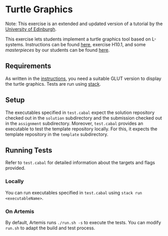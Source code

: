 # Turtle Graphics

Note: This exercise is an extended and updated version of a tutorial by the
[University of Edinburgh](https://www.inf.ed.ac.uk/teaching/courses/inf1/fp/).

This exercise lets students implement a
turtle graphics tool based on L-systems.
Instructions can be found [here](instructions.pdf), exercise H10.1,
and some *masterpieces* by our students
can be found [here](https://www21.in.tum.de/teaching/fpv/WS20/wettbewerb.html#sch%C3%B6nheitswettbewerb-semester-closing).

## Requirements

As written in the [instructions](instructions.pdf),
you need a suitable GLUT version to display the turtle graphics.
Tests are run using [stack](https://docs.haskellstack.org/en/stable/README/).

## Setup

The executables specified in `test.cabal` expect the solution repository checked out in the `solution` subdirectory and the submission checked out in the `assignment` subdirectory.
Moreover, `test.cabal` provides an executable to test the template repository locally.
For this, it expects the template repository in the `template` subdirectory.

## Running Tests

Refer to `test.cabal` for detailed information about the targets and flags provided.

### Locally

You can run executables specified in `test.cabal` using `stack run <executableName>`.

### On Artemis

By default, Artemis runs `./run.sh -s` to execute the tests.
You can modify `run.sh` to adapt the build and test process.

